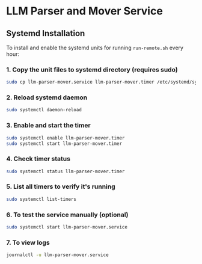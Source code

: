 # LLM Parser and Mover Service

## Systemd Installation

To install and enable the systemd units for running `run-remote.sh` every hour:

### 1. Copy the unit files to systemd directory (requires sudo)
```bash
sudo cp llm-parser-mover.service llm-parser-mover.timer /etc/systemd/system/
```

### 2. Reload systemd daemon
```bash
sudo systemctl daemon-reload
```

### 3. Enable and start the timer
```bash
sudo systemctl enable llm-parser-mover.timer
sudo systemctl start llm-parser-mover.timer
```

### 4. Check timer status
```bash
sudo systemctl status llm-parser-mover.timer
```

### 5. List all timers to verify it's running
```bash
sudo systemctl list-timers
```

### 6. To test the service manually (optional)
```bash
sudo systemctl start llm-parser-mover.service
```

### 7. To view logs
```bash
journalctl -u llm-parser-mover.service
```